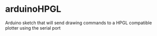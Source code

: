 arduinoHPGL
===========

Arduino sketch that will send drawing commands to a HPGL compatible plotter using the serial port